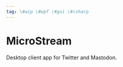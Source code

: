 ```yaml
---
tag: \#wip \#wpf \#gui \#csharp
---
```


# MicroStream

Desktop client app for Twitter and Mastodon.
